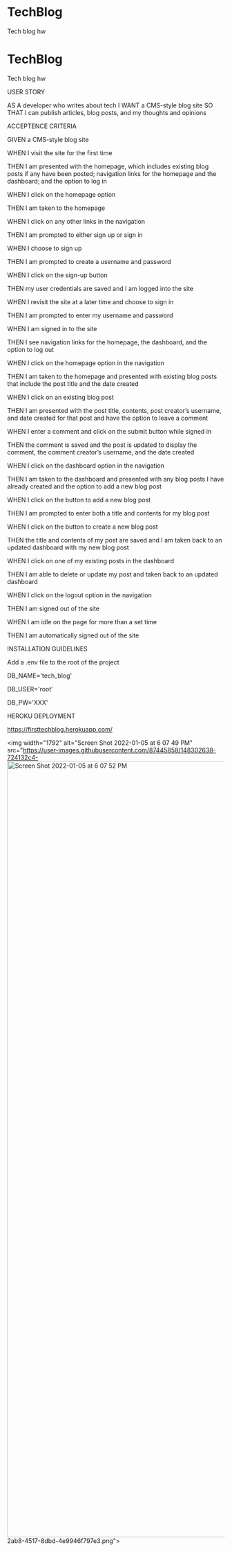 # TechBlog
Tech blog hw

# TechBlog
Tech blog hw

USER STORY

AS A developer who writes about tech
I WANT a CMS-style blog site
SO THAT I can publish articles, blog posts, and my thoughts and opinions

ACCEPTENCE CRITERIA

GIVEN a CMS-style blog site

WHEN I visit the site for the first time

THEN I am presented with the homepage, which includes existing blog posts if any have been posted; navigation links for the homepage and the dashboard; and the option to log in

WHEN I click on the homepage option

THEN I am taken to the homepage

WHEN I click on any other links in the navigation

THEN I am prompted to either sign up or sign in

WHEN I choose to sign up

THEN I am prompted to create a username and password

WHEN I click on the sign-up button

THEN my user credentials are saved and I am logged into the site

WHEN I revisit the site at a later time and choose to sign in

THEN I am prompted to enter my username and password

WHEN I am signed in to the site

THEN I see navigation links for the homepage, the dashboard, and the option to log out

WHEN I click on the homepage option in the navigation

THEN I am taken to the homepage and presented with existing blog posts that include the post title and the date created

WHEN I click on an existing blog post

THEN I am presented with the post title, contents, post creator’s username, and date created for that post and have the option to leave a comment

WHEN I enter a comment and click on the submit button while signed in

THEN the comment is saved and the post is updated to display the comment, the comment creator’s username, and the date created

WHEN I click on the dashboard option in the navigation

THEN I am taken to the dashboard and presented with any blog posts I have already created and the option to add a new blog post

WHEN I click on the button to add a new blog post

THEN I am prompted to enter both a title and contents for my blog post

WHEN I click on the button to create a new blog post

THEN the title and contents of my post are saved and I am taken back to an updated dashboard with my new blog post

WHEN I click on one of my existing posts in the dashboard

THEN I am able to delete or update my post and taken back to an updated dashboard

WHEN I click on the logout option in the navigation

THEN I am signed out of the site

WHEN I am idle on the page for more than a set time

THEN I am automatically signed out of the site

INSTALLATION GUIDELINES

Add a .env file to the root of the project

DB_NAME='tech_blog'

DB_USER='root'

DB_PW='XXX'


HEROKU DEPLOYMENT 

https://firsttechblog.herokuapp.com/

<img width="1792" alt="Screen Shot 2022-01-05 at 6 07 49 PM" src="https://user-images.githubusercontent.com/87445858/148302638-724132c4-
<img width="1792" alt="Screen Shot 2022-01-05 at 6 07 52 PM" src="https://user-images.githubusercontent.com/87445858/148302639-7f2371cd-dd11-48cc-b863-17ada7b724cf.png">
2ab8-4517-8dbd-4e9946f797e3.png">
